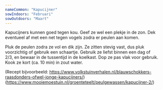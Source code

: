 ```yaml
---
nameCommon: "Kapucijner"
sowIndoors: "Februari"
sowOutdoors: "Maart"
---
```

<p class="plant-content">Kapucijners kunnen goed tegen kou. Geef ze wel een plekje in de zon. Dek eventueel af met een net tegen vogels zodra er peulen aan komen.</p>

<p class="plant-content">Pluk de peulen zodra ze vol en dik zijn. Ze zitten stevig vast, dus pluk voorzichtig of gebruik een schaartje. Gebruik ze liefst binnen een dag of 2/3, en bewaar in de tussentijd in de koelkast. Dop ze pas vlak voor gebruik. Kook ze kort (ca. 10 min) in zout water.</p>

(Recept bijvoorbeeld:  <a>https://www.volkstuinverhalen.nl/blauwschokkers-raasdonders-ofwel-jonge-kapucijners/</a>)
(<a>https://www.mooiemoestuin.nl/groenteteelt/peulgewassen/kapucijner-2/</a>)
